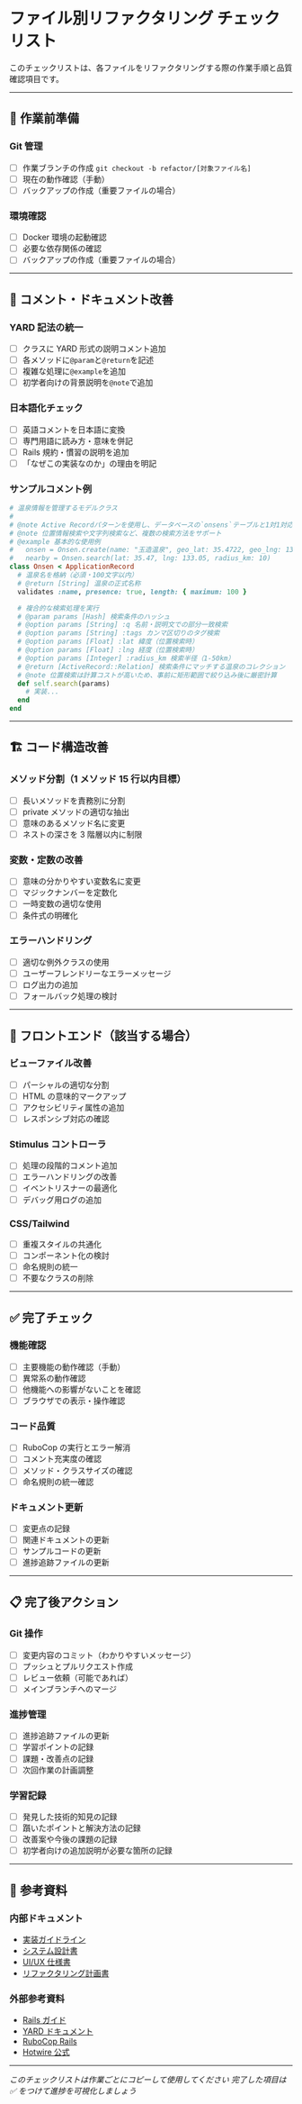 # ファイル別リファクタリング チェックリスト

このチェックリストは、各ファイルをリファクタリングする際の作業手順と品質確認項目です。

---

## 🔧 作業前準備

### Git 管理

- [ ] 作業ブランチの作成 `git checkout -b refactor/[対象ファイル名]`
- [ ] 現在の動作確認（手動）
- [ ] バックアップの作成（重要ファイルの場合）

### 環境確認

- [ ] Docker 環境の起動確認
- [ ] 必要な依存関係の確認
- [ ] バックアップの作成（重要ファイルの場合）

---

## 📝 コメント・ドキュメント改善

### YARD 記法の統一

- [ ] クラスに YARD 形式の説明コメント追加
- [ ] 各メソッドに`@param`と`@return`を記述
- [ ] 複雑な処理に`@example`を追加
- [ ] 初学者向けの背景説明を`@note`で追加

### 日本語化チェック

- [ ] 英語コメントを日本語に変換
- [ ] 専門用語に読み方・意味を併記
- [ ] Rails 規約・慣習の説明を追加
- [ ] 「なぜこの実装なのか」の理由を明記

### サンプルコメント例

```ruby
# 温泉情報を管理するモデルクラス
#
# @note Active Recordパターンを使用し、データベースの`onsens`テーブルと1対1対応
# @note 位置情報検索や文字列検索など、複数の検索方法をサポート
# @example 基本的な使用例
#   onsen = Onsen.create(name: "玉造温泉", geo_lat: 35.4722, geo_lng: 133.0500)
#   nearby = Onsen.search(lat: 35.47, lng: 133.05, radius_km: 10)
class Onsen < ApplicationRecord
  # 温泉名を格納（必須・100文字以内）
  # @return [String] 温泉の正式名称
  validates :name, presence: true, length: { maximum: 100 }

  # 複合的な検索処理を実行
  # @param params [Hash] 検索条件のハッシュ
  # @option params [String] :q 名前・説明文での部分一致検索
  # @option params [String] :tags カンマ区切りのタグ検索
  # @option params [Float] :lat 緯度（位置検索時）
  # @option params [Float] :lng 経度（位置検索時）
  # @option params [Integer] :radius_km 検索半径（1-50km）
  # @return [ActiveRecord::Relation] 検索条件にマッチする温泉のコレクション
  # @note 位置検索は計算コストが高いため、事前に矩形範囲で絞り込み後に厳密計算
  def self.search(params)
    # 実装...
  end
end
```

---

## 🏗️ コード構造改善

### メソッド分割（1 メソッド 15 行以内目標）

- [ ] 長いメソッドを責務別に分割
- [ ] private メソッドの適切な抽出
- [ ] 意味のあるメソッド名に変更
- [ ] ネストの深さを 3 階層以内に制限

### 変数・定数の改善

- [ ] 意味の分かりやすい変数名に変更
- [ ] マジックナンバーを定数化
- [ ] 一時変数の適切な使用
- [ ] 条件式の明確化

### エラーハンドリング

- [ ] 適切な例外クラスの使用
- [ ] ユーザーフレンドリーなエラーメッセージ
- [ ] ログ出力の追加
- [ ] フォールバック処理の検討

---

## 🎨 フロントエンド（該当する場合）

### ビューファイル改善

- [ ] パーシャルの適切な分割
- [ ] HTML の意味的マークアップ
- [ ] アクセシビリティ属性の追加
- [ ] レスポンシブ対応の確認

### Stimulus コントローラ

- [ ] 処理の段階的コメント追加
- [ ] エラーハンドリングの改善
- [ ] イベントリスナーの最適化
- [ ] デバッグ用ログの追加

### CSS/Tailwind

- [ ] 重複スタイルの共通化
- [ ] コンポーネント化の検討
- [ ] 命名規則の統一
- [ ] 不要なクラスの削除

---

## ✅ 完了チェック

### 機能確認

- [ ] 主要機能の動作確認（手動）
- [ ] 異常系の動作確認
- [ ] 他機能への影響がないことを確認
- [ ] ブラウザでの表示・操作確認

### コード品質

- [ ] RuboCop の実行とエラー解消
- [ ] コメント充実度の確認
- [ ] メソッド・クラスサイズの確認
- [ ] 命名規則の統一確認

### ドキュメント更新

- [ ] 変更点の記録
- [ ] 関連ドキュメントの更新
- [ ] サンプルコードの更新
- [ ] 進捗追跡ファイルの更新

---

## 📋 完了後アクション

### Git 操作

- [ ] 変更内容のコミット（わかりやすいメッセージ）
- [ ] プッシュとプルリクエスト作成
- [ ] レビュー依頼（可能であれば）
- [ ] メインブランチへのマージ

### 進捗管理

- [ ] 進捗追跡ファイルの更新
- [ ] 学習ポイントの記録
- [ ] 課題・改善点の記録
- [ ] 次回作業の計画調整

### 学習記録

- [ ] 発見した技術的知見の記録
- [ ] 躓いたポイントと解決方法の記録
- [ ] 改善案や今後の課題の記録
- [ ] 初学者向けの追加説明が必要な箇所の記録

---

## 📖 参考資料

### 内部ドキュメント

- [実装ガイドライン](./implementation_guidelines.md)
- [システム設計書](./system_design.md)
- [UI/UX 仕様書](./ui_specification_tailwind.md)
- [リファクタリング計画書](./refactoring_plan.md)

### 外部参考資料

- [Rails ガイド](https://railsguides.jp/)
- [YARD ドキュメント](https://yardoc.org/)
- [RuboCop Rails](https://docs.rubocop.org/rubocop-rails/)
- [Hotwire 公式](https://hotwired.dev/)

---

_このチェックリストは作業ごとにコピーして使用してください_
_完了した項目は ✅ をつけて進捗を可視化しましょう_
